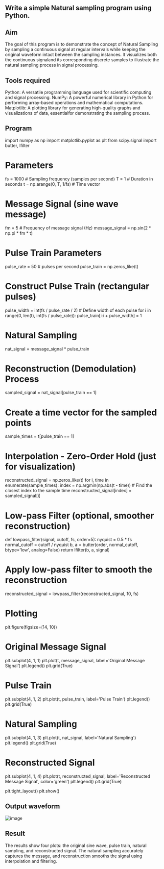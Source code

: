 ## Write a simple Natural sampling program using Python.
## Aim
The goal of this program is to demonstrate the concept of Natural Sampling by sampling a continuous signal at regular intervals while keeping the original waveform intact between the sampling instances. It visualizes both the continuous signaland its corresponding discrete samples to illustrate the natural sampling process in signal processing.

## Tools required
Python: A versatile programming language used for scientific computing and signal processing. NumPy: A powerful numerical library in Python for performing array-based operations and mathematical computations. Matplotlib: A plotting library for generating high-quality graphs and visualizations of data, essentialfor demonstrating the sampling process.

## Program
import numpy as np
import matplotlib.pyplot as plt
from scipy.signal import butter, lfilter

# Parameters
fs = 1000  # Sampling frequency (samples per second)
T = 1  # Duration in seconds
t = np.arange(0, T, 1/fs)  # Time vector

# Message Signal (sine wave message)
fm = 5  # Frequency of message signal (Hz)
message_signal = np.sin(2 * np.pi * fm * t)

# Pulse Train Parameters
pulse_rate = 50  # pulses per second
pulse_train = np.zeros_like(t)

# Construct Pulse Train (rectangular pulses)
pulse_width = int(fs / pulse_rate / 2)  # Define width of each pulse
for i in range(0, len(t), int(fs / pulse_rate)):
    pulse_train[i:i + pulse_width] = 1

# Natural Sampling
nat_signal = message_signal * pulse_train

# Reconstruction (Demodulation) Process
sampled_signal = nat_signal[pulse_train == 1]

# Create a time vector for the sampled points
sample_times = t[pulse_train == 1]

# Interpolation - Zero-Order Hold (just for visualization)
reconstructed_signal = np.zeros_like(t)
for i, time in enumerate(sample_times):
    index = np.argmin(np.abs(t - time))  # Find the closest index to the sample time
    reconstructed_signal[index] = sampled_signal[i]

# Low-pass Filter (optional, smoother reconstruction)
def lowpass_filter(signal, cutoff, fs, order=5):
    nyquist = 0.5 * fs
    normal_cutoff = cutoff / nyquist
    b, a = butter(order, normal_cutoff, btype='low', analog=False)
    return lfilter(b, a, signal)

# Apply low-pass filter to smooth the reconstruction
reconstructed_signal = lowpass_filter(reconstructed_signal, 10, fs)

# Plotting
plt.figure(figsize=(14, 10))

# Original Message Signal
plt.subplot(4, 1, 1)
plt.plot(t, message_signal, label='Original Message Signal')
plt.legend()
plt.grid(True)

# Pulse Train
plt.subplot(4, 1, 2)
plt.plot(t, pulse_train, label='Pulse Train')
plt.legend()
plt.grid(True)

# Natural Sampling
plt.subplot(4, 1, 3)
plt.plot(t, nat_signal, label='Natural Sampling')
plt.legend()
plt.grid(True)

# Reconstructed Signal
plt.subplot(4, 1, 4)
plt.plot(t, reconstructed_signal, label='Reconstructed Message Signal', color='green')
plt.legend()
plt.grid(True)

plt.tight_layout()
plt.show()

## Output waveform
![image](https://github.com/user-attachments/assets/9c2b970a-ceec-404e-8b27-2e49db1d27eb)


## Result
The results show four plots: the original sine wave, pulse train, natural sampling, and reconstructed signal. The natural sampling accurately captures the message, and reconstruction smooths the signal using interpolation and filtering.

